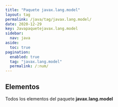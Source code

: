 ```yaml
---
title: "Paquete javax.lang.model"
layout: tag
permalink: /java/tag/javax.lang.model/
date: 2020-12-29
key: Javapaquetejavax.lang.model
sidebar: 
  nav: java
aside: 
  toc: true
pagination: 
  enabled: true
  tag: "javax.lang.model"
  permalink: /:num/
---
```


<h2>Elementos</h2>
Todos los elementos del paquete <strong>javax.lang.model</strong>
